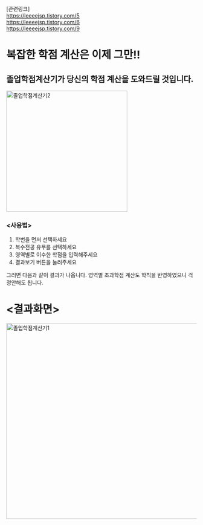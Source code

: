 [관련링크]
<br/>
https://leeeejsp.tistory.com/5
<br/>
https://leeeejsp.tistory.com/6
<br/>
https://leeeejsp.tistory.com/9
</br>

# 복잡한 학점 계산은 이제 그만!!

## 졸업학점계산기가 당신의 학점 계산을 도와드릴 것입니다.

<img width="320" alt="졸업학점계산기2" src="https://github.com/leeeejsp/calculator/assets/141730566/0294c8dc-185c-46e0-a51b-145aa904de63">

### <사용법>
1. 학번을 먼저 선택하세요
2. 복수전공 유무를 선택하세요
3. 영역별로 이수한 학점을 입력해주세요
4. 결과보기 버튼을 눌러주세요

그러면 다음과 같이 결과가 나옵니다.
영역별 초과학점 계산도 학칙을 반영하였으니 걱정안해도 됩니다.

# <결과화면>

<img width="518" alt="졸업학점계산기1" src="https://github.com/leeeejsp/calculator/assets/141730566/3ef249c8-bcc7-4a74-9e10-f34c42f31014">
